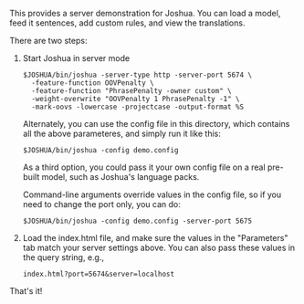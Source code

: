 This provides a server demonstration for Joshua. You can load a model,
feed it sentences, add custom rules, and view the translations.

There are two steps:

1. Start Joshua in server mode

       $JOSHUA/bin/joshua -server-type http -server-port 5674 \
         -feature-function OOVPenalty \
         -feature-function "PhrasePenalty -owner custom" \
         -weight-overwrite "OOVPenalty 1 PhrasePenalty -1" \
         -mark-oovs -lowercase -projectcase -output-format %S

   Alternately, you can use the config file in this directory, which
   contains all the above parameteres, and simply run it like this:

       $JOSHUA/bin/joshua -config demo.config

   As a third option, you could pass it your own config file on a real
   pre-built model, such as Joshua's language packs.

   Command-line arguments override values in the config file, so if
   you need to change the port only, you can do:
   
       $JOSHUA/bin/joshua -config demo.config -server-port 5675
       
1. Load the index.html file, and make sure the values in the "Parameters"
   tab match your server settings above. You can also pass these values
   in the query string, e.g.,

       index.html?port=5674&server=localhost
   
That's it!
